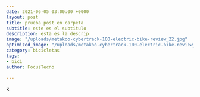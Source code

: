 ```yaml
---
date: 2021-06-05 03:00:00 +0000
layout: post
title: prueba post en carpeta
subtitle: este es el subtitulo
description: esta es la descrip
image: "/uploads/metakoo-cybertrack-100-electric-bike-review_22.jpg"
optimized_image: "/uploads/metakoo-cybertrack-100-electric-bike-review_22.jpg"
category: bicicletas
tags:
- bici
author: FocusTecno

---
```

k